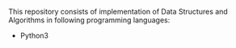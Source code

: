 This repository consists of implementation of Data Structures and Algorithms in following programming languages:
- Python3
